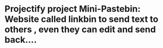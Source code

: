 # Projectify project Mini-Pastebin: Website called linkbin to send text to others , even they can edit and send back.... 
